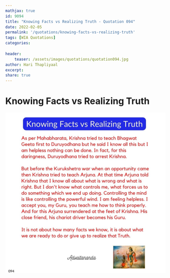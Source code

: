 ```yaml
---
mathjax: true
id: 9094
title: "Knowing Facts vs Realizing Truth - Quotation 094"
date: 2022-02-05
permalink: '/quotations/knowing-facts-vs-realizing-truth'
tags: [WIA Quotations] 
categories: 

header:
    teaser: /assets/images/quotations/quotation094.jpg
author: Hari Thapliyaal 
excerpt:
share: true 
---
```


# Knowing Facts vs Realizing Truth

![Knowing Facts vs Realizing Truth](/assets/images/quotations/quotation094.jpg)
